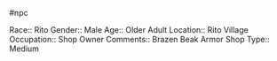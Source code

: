 #npc 

Race:: Rito
Gender:: Male
Age:: Older Adult
Location:: Rito Village
Occupation:: Shop Owner
Comments:: Brazen Beak Armor Shop
Type:: Medium
